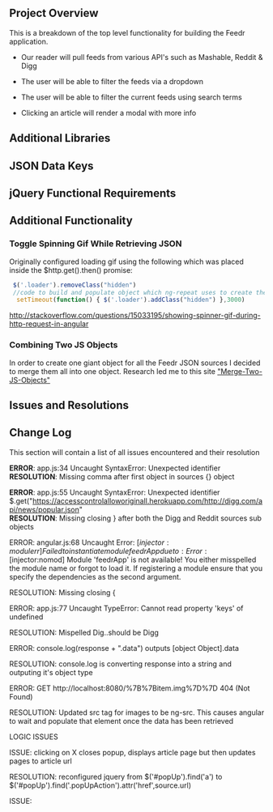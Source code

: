 ## Project Overview

This is a breakdown of the top level functionality for building the Feedr application.

* Our reader will pull feeds from various API's such as Mashable, Reddit & Digg

* The user will be able to filter the feeds via a dropdown

* The user will be able to filter the current feeds using search terms

* Clicking an article will render a modal with more info

## Additional Libraries

## JSON Data Keys

## jQuery Functional Requirements

## Additional Functionality

### Toggle Spinning Gif While Retrieving JSON
Originally configured loading gif using the following which was placed inside the $http.get().then() promise:
```javascript
 $('.loader').removeClass("hidden")
 //code to build and populate object which ng-repeat uses to create the articles
  setTimeout(function() { $('.loader').addClass("hidden") },3000)
```
http://stackoverflow.com/questions/15033195/showing-spinner-gif-during-http-request-in-angular

### Combining Two JS Objects

In order to create one giant object for all the Feedr JSON sources I decided to merge them all into one object. Research led me to this site ["Merge-Two-JS-Objects"](https://plainjs.com/javascript/utilities/merge-two-javascript-objects-19/)

## Issues and Resolutions

## Change Log

This section will contain a list of all issues encountered and their resolution

**ERROR**: app.js:34 Uncaught SyntaxError: Unexpected identifier                                
**RESOLUTION**: Missing comma after first object in sources {} object

**ERROR**:  app.js:55 Uncaught SyntaxError: Unexpected identifier $.get("https://accesscontrolalloworiginall.herokuapp.com/http://digg.com/api/news/popular.json"            
**RESOLUTION**: Missing closing } after both the Digg and Reddit sources sub objects

ERROR: angular.js:68 Uncaught Error: [$injector:modulerr] Failed to instantiate module feedrApp due to: Error: [$injector:nomod] Module 'feedrApp' is not available! You either misspelled the module name or forgot to load it. If registering a module ensure that you specify the dependencies as the second argument.

RESOLUTION: Missing closing { 

ERROR: app.js:77 Uncaught TypeError: Cannot read property 'keys' of undefined

RESOLUTION: Mispelled Dig..should be Digg

ERROR: console.log(response + ".data") outputs [object Object].data  

RESOLUTION: console.log is converting response into a string and outputing it's object type

ERROR: GET http://localhost:8080/%7B%7Bitem.img%7D%7D 404 (Not Found)

RESOLUTION: Updated src tag for images to be ng-src.  This causes angular to wait and populate
that element once the data has been retrieved

LOGIC ISSUES

ISSUE: clicking on X closes popup, displays article page but then updates pages to article url

RESOLUTION: reconfigured jquery from $('#popUp').find('a') to $('#popUp').find('.popUpAction').attr('href',source.url)

ISSUE: 

